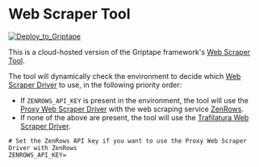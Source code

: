 # Web Scraper Tool

[![Deploy_to_Griptape](https://github.com/griptape-ai/griptape-cloud/assets/2302515/4fd57873-5c93-44a8-8fa3-ac1bf7d73bcc)](https://cloud.griptape.ai/tools/create/web-scraper)

This is a cloud-hosted version of the Griptape framework's [Web Scraper Tool](https://docs.griptape.ai/stable/griptape-tools/official-tools/web-scraper-tool/).

The tool will dynamically check the environment to decide which [Web Scraper Driver](https://docs.griptape.ai/stable/griptape-framework/drivers/web-scraper-drivers/) to use, in the following priority order:

- If `ZENROWS_API_KEY` is present in the environment, the tool will use the [Proxy Web Scraper Driver](https://docs.griptape.ai/stable/griptape-framework/drivers/web-scraper-drivers#proxy) with the web scraping service [ZenRows](https://www.zenrows.com/).
- If none of the above are present, the tool will use the [Trafilatura Web Scraper Driver](https://docs.griptape.ai/stable/griptape-framework/drivers/web-scraper-drivers#trafilatura). 

```env
# Set the ZenRows API key if you want to use the Proxy Web Scraper Driver with ZenRows
ZENROWS_API_KEY=

```

